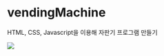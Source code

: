 # vendingMachine

HTML, CSS, Javascript을 이용해 자판기 프로그램 만들기

![](https://github.com/bringvotrevin/Storage/blob/main/gitREADME/vendingMachine.png?raw=true)
